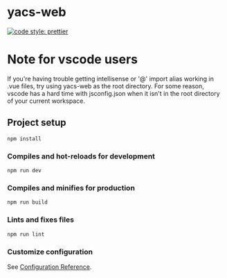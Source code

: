 # yacs-web

[![code style: prettier](https://img.shields.io/badge/code_style-prettier-ff69b4.svg?style=flat-square)](https://github.com/prettier/prettier)

# Note for vscode users

If you're having trouble getting intellisense or '@' import alias working in .vue files, try using yacs-web as the root directory. For some reason, vscode has a hard time with jsconfig.json when it isn't in the root directory of your current workspace.

## Project setup

```
npm install
```

### Compiles and hot-reloads for development

```
npm run dev
```

### Compiles and minifies for production

```
npm run build
```

### Lints and fixes files

```
npm run lint
```

### Customize configuration

See [Configuration Reference](https://cli.vuejs.org/config/).
